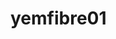 # yemfibre01
<!DOCTYP html>

<html>
   <head>
   <meta charset="utf-8">
   <title>yemfibre<title>
    </head>

<body>
<h1>joiyeux anneversser Amine!</h1>

<p> Tu as oublié de dire qu'il est absolument nécessaire de nommer notre ficher en terminant par .html pour que sublime text se mette en couleu !<p>

</body>

</html>
